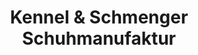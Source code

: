 ---
title: "Kennel & Schmenger Schuhmanufaktur"
url: /augsburg/kennel-und-schmenger-schuhmanufaktur/
shop: Schuhe
---